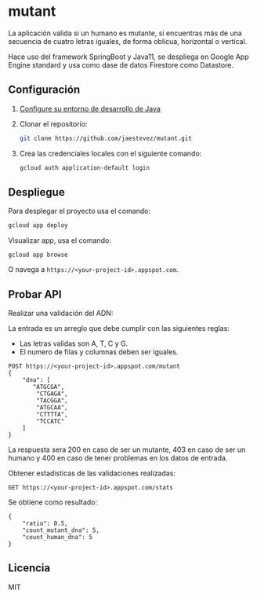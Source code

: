 # mutant

La aplicación valida si un humano es mutante, si encuentras más de una secuencia de cuatro letras
iguales, de forma oblicua, horizontal o vertical. 

Hace uso del framework SpringBoot y Java11, se despliega en Google App Engine standard y usa como dase de datos Firestore como Datastore.
  
## Configuración

1. [Configure su entorno de desarrollo de Java](https://cloud.google.com/java/docs/setup)

2. Clonar el repositorio:
    ```bash
    git clone https://github.com/jaestevez/mutant.git
    ```
3. Crea las credenciales locales con el siguiente comando:
    ```bash
    gcloud auth application-default login
    ```
        

## Despliegue

Para desplegar el proyecto usa el comando:
```bash
gcloud app deploy
```

Visualizar app, usa el comando:
```
gcloud app browse
```
O navega a `https://<your-project-id>.appspot.com`.

## Probar API

Realizar una validación del ADN:

 La entrada es un arreglo que debe cumplir con las siguientes reglas:
- Las letras validas son A, T, C y G.
- El numero de filas y columnas deben ser iguales.
```
POST https://<your-project-id>.appspot.com/mutant
{
    "dna": [
       "ATGCGA",
        "CTGAGA",
        "TACGGA",
        "ATGCAA",
        "CTTTTA",
        "TCCATC"
    ]
}
```
La respuesta sera 200 en caso de ser un mutante, 403 en caso de ser un humano y 400 en caso de tener problemas en los datos de entrada. 

Obtener estadisticas de las validaciones realizadas:
```
GET https://<your-project-id>.appspot.com/stats
```
Se obtiene como resultado:
```
{
    "ratio": 0.5,
    "count_mutant_dna": 5,
    "count_human_dna": 5
}
```
## Licencia
MIT